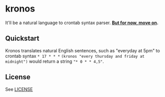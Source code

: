 # kronos
It'll be a natural language to crontab syntax parser. **[But for now, move on](http://tom.preston-werner.com/2010/08/23/readme-driven-development.html).**

## Quickstart

Kronos translates natural English sentences, such as "everyday at 5pm" to crontab syntax `* 17 * * *`
`(kronos "every thursday and friday at midnight")` would return a string `"* 0 * * 4,5"`.

## License

See [LICENSE](LICENSE)
